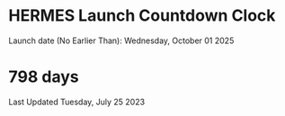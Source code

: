 # HERMES Launch Countdown Clock

Launch date (No Earlier Than): Wednesday, October 01 2025
# 798 days

Last Updated Tuesday, July 25 2023